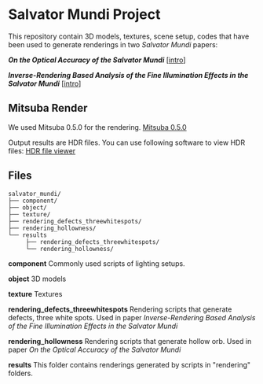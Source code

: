 # Salvator Mundi Project
This repository contain 3D models, textures, scene setup, codes that have been used to generate renderings in two _Salvator Mundi_ papers:

***On the Optical Accuracy of the Salvator Mundi*** [[intro](https://www.ics.uci.edu/~zhanhanl/web_files/projects/salvator_mundi/salvator_mundi_hollowness.md.html)]

***Inverse-Rendering Based Analysis of the Fine Illumination Effects in the Salvator Mundi*** [[intro](https://www.ics.uci.edu/~zhanhanl/web_files/projects/salvator_mundi/salvator_mundi.md.html)]
## Mitsuba Render
We used Mitsuba 0.5.0 for the rendering. 
[Mitsuba 0.5.0](http://www.mitsuba-renderer.org/index_old.html)

Output results are HDR files. You can use following software to view HDR files:
[HDR file viewer](https://bitbucket.org/edgarv/hdritools)
## Files
```text
salvator_mundi/
├── component/
├── object/
├── texture/
├── rendering_defects_threewhitespots/
├── rendering_hollowness/
└── results
     ├── rendering_defects_threewhitespots/
     └── rendering_hollowness/
```
**component**
Commonly used scripts of lighting setups.

**object**
3D models

**texture**
Textures

**rendering_defects_threewhitespots**
Rendering scripts that generate defects, three white spots. Used in paper  *Inverse-Rendering Based Analysis of the Fine Illumination Effects in the Salvator Mundi*

**rendering_hollowness**
Rendering scripts that generate hollow orb. Used in paper *On the Optical Accuracy of the Salvator Mundi*

**results**
This folder contains renderings generated by scripts in "rendering" folders.
